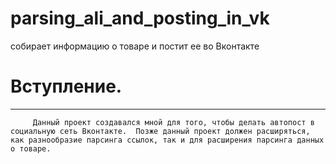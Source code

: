 # parsing_ali_and_posting_in_vk
собирает информацию о товаре и постит ее во Вконтакте

# Вступление.
***
`     Данный проект создавался мной для того, чтобы делать автопост в социальную сеть Вконтакте. 
Позже данный проект должен расширяться, как разнообразие парсинга ссылок, так и для расширения парсинга
данных о товаре.`

